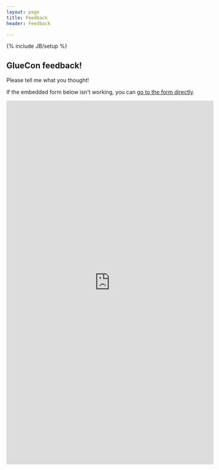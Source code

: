 ```yaml
---
layout: page
title: Feedback
header: Feedback

---
```

{% include JB/setup %}

## GlueCon feedback!

Please tell me what you thought!

If the embedded form below isn't working, you can
[go to the form directly](http://goo.gl/forms/qhhCOJlEFz).

<iframe src="https://docs.google.com/forms/d/1iPjX_YOh2rIS2EgVv5f2CvcTxcNLiPf_4dTv2QdK4CM/viewform?embedded=true" width="540" height="950" frameborder="0" marginheight="0" marginwidth="0">Loading...</iframe>